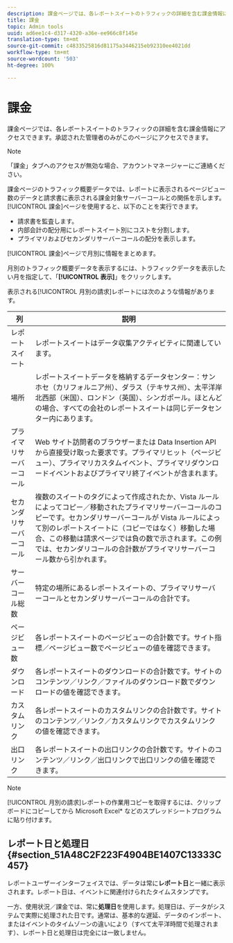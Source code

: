 ```yaml
---
description: 課金ページでは、各レポートスイートのトラフィックの詳細を含む課金情報にアクセスできます。承認された管理者のみがこのページにアクセスできます。
title: 課金
topic: Admin tools
uuid: ad6ee1c4-d317-4320-a36e-ee966c8f145e
translation-type: tm+mt
source-git-commit: c4833525816d81175a3446215eb92310ee4021dd
workflow-type: tm+mt
source-wordcount: '503'
ht-degree: 100%

---
```



# 課金

課金ページでは、各レポートスイートのトラフィックの詳細を含む課金情報にアクセスできます。承認された管理者のみがこのページにアクセスできます。

>[!NOTE]
>
>「課金」タブへのアクセスが無効な場合、アカウントマネージャーにご連絡ください。

課金ページのトラフィック概要データでは、レポートに表示されるページビュー数のデータと請求書に表示される課金対象サーバーコールとの関係を示します。[!UICONTROL 課金]ページを使用すると、以下のことを実行できます。

* 請求書を監査します。
* 内部会計の配分用にレポートスイート別にコストを分割します。
* プライマリおよびセカンダリサーバーコールの配分を表示します。

[!UICONTROL 課金]ページで月別に情報をまとめます。

月別のトラフィック概要データを表示するには、トラフィックデータを表示したい月を指定して、「**[!UICONTROL 表示]**」をクリックします。

表示される[!UICONTROL 月別の請求]レポートには次のような情報があります。

| 列 | 説明 |
|--- |--- |
| レポートスイート | レポートスイートはデータ収集アクティビティに関連しています。 |
| 場所 | レポートスイートデータを格納するデータセンター：サンホセ（カリフォルニア州）、ダラス（テキサス州）、太平洋岸北西部（米国）、ロンドン（英国）、シンガポール。ほとんどの場合、すべての会社のレポートスイートは同じデータセンター内にあります。 |
| プライマリサーバーコール | Web サイト訪問者のブラウザーまたは Data Insertion API から直接受け取った要求です。プライマリヒット（ページビュー）、プライマリカスタムイベント、プライマリダウンロードイベントおよびプライマリ終了イベントが含まれます。 |
| セカンダリサーバーコール | 複数のスイートのタグによって作成されたか、Vista ルールによってコピー／移動されたプライマリサーバーコールのコピーです。セカンダリサーバーコールが Vista ルールによって別のレポートスイートに（コピーではなく）移動した場合、この移動は請求ページでは負の数で示されます。この例では、セカンダリコールの合計数がプライマリサーバーコール数から引かれます。 |
| サーバーコール総数 | 特定の場所にあるレポートスイートの、プライマリサーバーコールとセカンダリサーバーコールの合計です。 |
| ページビュー数 | 各レポートスイートのページビューの合計数です。サイト指標／ページビュー数でページビューの値を確認できます。 |
| ダウンロード | 各レポートスイートのダウンロードの合計数です。サイトのコンテンツ／リンク／ファイルのダウンロード数でダウンロードの値を確認できます。 |
| カスタムリンク | 各レポートスイートのカスタムリンクの合計数です。サイトのコンテンツ／リンク／カスタムリンクでカスタムリンクの値を確認できます。 |
| 出口リンク | 各レポートスイートの出口リンクの合計数です。サイトのコンテンツ／リンク／出口リンクで出口リンクの値を確認できます。 |

>[!NOTE]
>
>[!UICONTROL 月別の請求]レポートの作業用コピーを取得するには、クリップボードにコピーしてから Microsoft Excel* などのスプレッドシートプログラムに貼り付けます。

## レポート日と処理日 {#section_51A48C2F223F4904BE1407C13333C457}

レポートユーザーインターフェイスでは、データは常に&#x200B;**レポート日**&#x200B;と一緒に表示されます。レポート日は、イベントに関連付けられたタイムスタンプです。

一方、使用状況／課金では、常に&#x200B;**処理日**&#x200B;を使用します。処理日は、データがシステムで実際に処理された日です。通常は、基本的な遅延、データのインポート、またはイベントのタイムゾーンの違いにより（すべて太平洋時間で処理されます）、レポート日と処理日は完全には一致しません。
